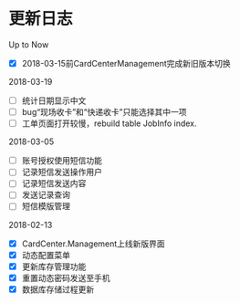 更新日志
=====
Up to Now
- [x] 2018-03-15前CardCenterManagement完成新旧版本切换

2018-03-19
- [ ] 统计日期显示中文
- [ ] bug“现场收卡”和“快递收卡”只能选择其中一项
- [ ] 工单页面打开较慢，rebuild table JobInfo index.

2018-03-05
- [ ] 账号授权使用短信功能
- [ ] 记录短信发送操作用户
- [ ] 记录短信发送内容
- [ ] 发送记录查询
- [ ] 短信模版管理

2018-02-13
- [x] CardCenter.Management上线新版界面
- [x] 动态配置菜单
- [x] 更新库存管理功能
- [x] 重置动态密码发送至手机
- [x] 数据库存储过程更新
